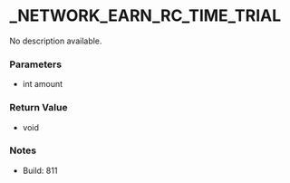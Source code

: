 # _NETWORK_EARN_RC_TIME_TRIAL

No description available.

### Parameters
* int amount

### Return Value
* void

### Notes
* Build: 811

